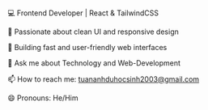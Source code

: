 💻 Frontend Developer | React & TailwindCSS  

🎨 Passionate about clean UI and responsive design  

🚀 Building fast and user-friendly web interfaces

💬 Ask me about Technology and Web-Development

📫 How to reach me: tuananhduhocsinh2003@gmail.com

😄 Pronouns: He/Him
